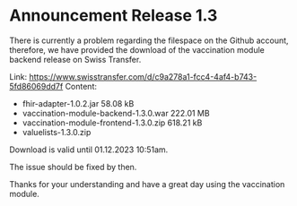 # Announcement Release 1.3
There is currently a problem regarding the filespace on the Github account, therefore, we have provided the download of the vaccination module backend release on Swiss Transfer.

Link: https://www.swisstransfer.com/d/c9a278a1-fcc4-4af4-b743-5fd86069dd7f
Content: 
* fhir-adapter-1.0.2.jar 58.08 kB
* vaccination-module-backend-1.3.0.war 222.01 MB
* vaccination-module-frontend-1.3.0.zip 618.21 kB
* valuelists-1.3.0.zip

Download is valid until 01.12.2023 10:51am.

The issue should be fixed by then.

Thanks for your understanding and have a great day using the vaccination module.